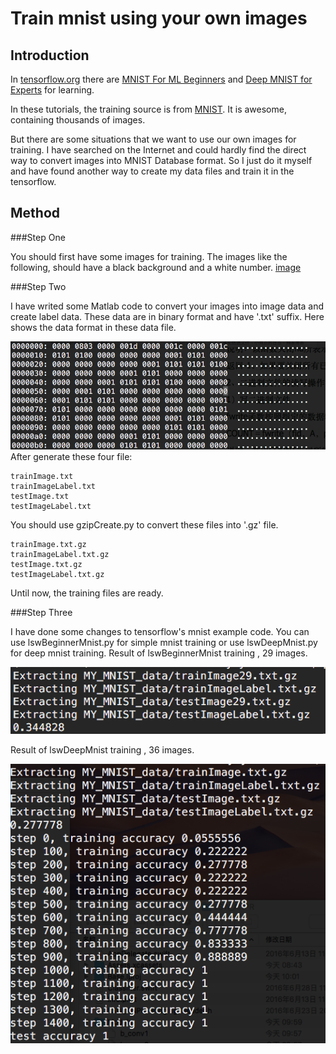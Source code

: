 # Train mnist using your own images

## Introduction

In [tensorflow.org](http://www.tensorflow.org) there are [MNIST For ML Beginners](https://www.tensorflow.org/versions/r0.9/tutorials/mnist/beginners/index.html) and [Deep MNIST for Experts](https://www.tensorflow.org/versions/r0.9/tutorials/mnist/pros/index.html) for learning. 

In these tutorials, the training source is from [MNIST](http://yann.lecun.com/exdb/mnist/). It is awesome, containing thousands of images.

But there are some situations that we want to use our own images for training. I have searched on the Internet and could hardly find the direct way to convert images into MNIST Database format. So I just do it myself and have found another way to create my data files and train it in the tensorflow.

## Method
###Step One

You should first have some images for training. The images like the following, should have a black background and a white number.
[image]()

###Step Two

I have writed some Matlab code to convert your images into image data and create label data. These data are in binary format and have '.txt' suffix. Here shows the data format in these data file.

![image](https://raw.githubusercontent.com/LinShiwei/TensorflowLearning/master/trainOurOwnMnist/dataFormat.png)
After generate these four file:
```
trainImage.txt
trainImageLabel.txt
testImage.txt
testImageLabel.txt
```
You should use gzipCreate.py to convert these files into '.gz' file.
```
trainImage.txt.gz
trainImageLabel.txt.gz
testImage.txt.gz
testImageLabel.txt.gz
```
Until now, the training files are ready.

###Step Three

I have done some changes to tensorflow's mnist example code. You can use lswBeginnerMnist.py for simple mnist training or use lswDeepMnist.py for deep mnist training.
Result of lswBeginnerMnist training , 29 images.

![image](https://raw.githubusercontent.com/LinShiwei/TensorflowLearning/master/trainOurOwnMnist/beginnerMnistTrainingResult.png)

Result of lswDeepMnist training , 36 images.

![image](https://raw.githubusercontent.com/LinShiwei/TensorflowLearning/master/trainOurOwnMnist/deepMnistTrainingResult.png)
